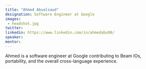 ```yaml
---
title: "Ahmed Abualsaud"
designation: Software Engineer at Google
images:
 - headshot.jpg
twitter:
linkedin: https://www.linkedin.com/in/ahmedabu98/ 
speaker: 
mentor: 
---
```


Ahmed is a software engineer at Google contributing to Beam IOs, portability, and the overall cross-language experience.
